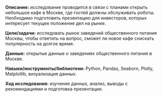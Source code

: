**Описание:** исследование проводится в связи с планами открыть небольшое кафе в Москве, где гостей должны обслуживать роботы. Необходимо подготовить презентацию для инвесторов, которых интересует текущее положение дел на рынке.

**Цели/задачи:** исследовать рынок заведений общественного питания Москвы, чтобы ответить на вопрос, сможет ли новое кафе снискать популярность на долгое время.

**Данные:** открытые данные о заведениях общественного питания в Москве.

**Навыки/инструменты/библиотеки:** Python, Pandas, Seaborn, Plotly, Matplotlib, визуализация данных.

**Ход исследования:** изучение данных, анализ, выводы с рекомендациями и подготовка презентации.
